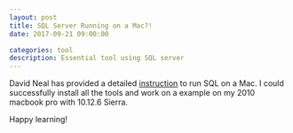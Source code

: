 ```yaml
---
layout: post
title: SQL Server Running on a Mac?!
date: 2017-09-21 09:00:00

categories: tool
description: Essential tool using SQL server 
---
```


David Neal has provided a detailed [instruction](https://medium.com/@reverentgeek/sql-server-running-on-a-mac-3efafda48861) to run SQL on a Mac. I could successfully install all the tools and work on a example on my 2010 macbook pro with 10.12.6 Sierra.

Happy learning! 
